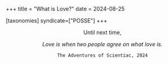 +++
title = "What is Love?"
date = 2024-08-25

[taxonomies]
syndicate=["POSSE"]
+++

<center>

Until next time,

_Love is when two people agree on what love is._

`The Adventures of Scientiac, 2024`
 
</center>
